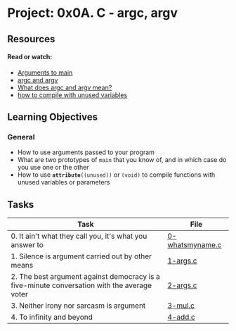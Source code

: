 # Project: 0x0A. C - argc, argv

## Resources

#### Read or watch:

* [Arguments to main](https://intranet.alxswe.com/rltoken/Jip_nI4tv2ybQZ-jV3fqJg)
* [argc and argv](https://intranet.alxswe.com/rltoken/31aLwv8qsXuiUZrOk9Djqg)
* [What does argc and argv mean?](https://intranet.alxswe.com/rltoken/A0pzqslB6Z3Y3OV3hJQ6Tw)
* [how to compile with unused variables](https://intranet.alxswe.com/rltoken/MkOUE1ndq1UAx9Erk-AVbg)
## Learning Objectives

### General

* How to use arguments passed to your program
* What are two prototypes of <code>main</code> that you know of, and in which case do you use one or the other
* How to use <code>__attribute__((unused))</code> or <code>(void)</code> to compile functions with unused variables or parameters
## Tasks

| Task | File |
| ---- | ---- |
| 0. It ain't what they call you, it's what you answer to | [0-whatsmyname.c](./0-whatsmyname.c) |
| 1. Silence is argument carried out by other means | [1-args.c](./1-args.c) |
| 2. The best argument against democracy is a five-minute conversation with the average voter | [2-args.c](./2-args.c) |
| 3. Neither irony nor sarcasm is argument | [3-mul.c](./3-mul.c) |
| 4. To infinity and beyond | [4-add.c](./4-add.c) |
